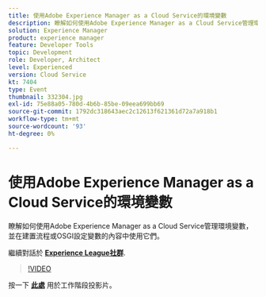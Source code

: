 ```yaml
---
title: 使用Adobe Experience Manager as a Cloud Service的環境變數
description: 瞭解如何使用Adobe Experience Manager as a Cloud Service管理環境變數，並在建置流程或OSGI設定變數的內容中使用它們。
solution: Experience Manager
product: experience manager
feature: Developer Tools
topic: Development
role: Developer, Architect
level: Experienced
version: Cloud Service
kt: 7404
type: Event
thumbnail: 332304.jpg
exl-id: 75e88a05-780d-4b6b-85be-09eea699bb69
source-git-commit: 1792dc318643aec2c12613f621361d72a7a918b1
workflow-type: tm+mt
source-wordcount: '93'
ht-degree: 0%

---
```


# 使用Adobe Experience Manager as a Cloud Service的環境變數

瞭解如何使用Adobe Experience Manager as a Cloud Service管理環境變數，並在建置流程或OSGI設定變數的內容中使用它們。

繼續對話於 **[Experience League社群](https://adobe.ly/36Yd3v6)**.

>[!VIDEO](https://video.tv.adobe.com/v/332304/?quality=12&learn=on&hidetitle=true)

按一下 **[此處](/help/adobe-developers-live/assets/environment-variables-aemcs.pdf)** 用於工作階段投影片。
